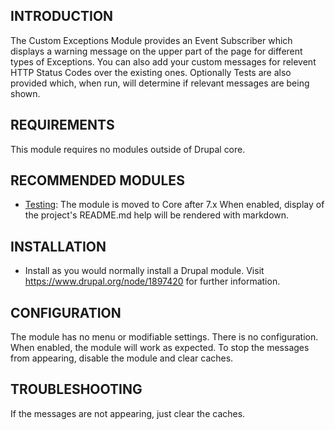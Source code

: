 INTRODUCTION
------------

The Custom Exceptions Module provides an Event Subscriber which displays a warning
message on the upper part of the page for different types of Exceptions. You can
also add your custom messages for relevent HTTP Status Codes over the existing ones.
Optionally Tests are also provided which, when run, will determine if relevant
messages are being shown.


REQUIREMENTS
------------

This module requires no modules outside of Drupal core.


RECOMMENDED MODULES
-------------------

 * [Testing](https://www.drupal.org/project/simpletest):
   The module is moved to Core after 7.x
   When enabled, display of the project's README.md help will be rendered
   with markdown.


INSTALLATION
------------

 * Install as you would normally install a Drupal module. Visit
   https://www.drupal.org/node/1897420 for further information.


CONFIGURATION
-------------

The module has no menu or modifiable settings. There is no configuration. When
enabled, the module will work as expected. To stop the messages from appearing,
disable the module and clear caches.


TROUBLESHOOTING
---------------

If the messages are not appearing, just clear the caches.